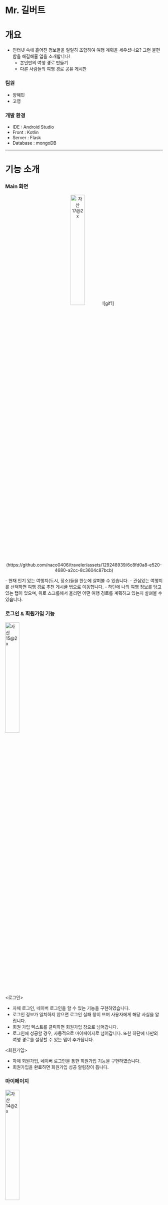 # Mr. 길버트

# 개요

- 인터넷 속에 흩어진 정보들을 일일히 조합하여 여행 계획을 세우셨나요? 그런 불편함을 해결해줄 앱을 소개합니다!
    - 본인만의 여행 경로 만들기
    - 다른 사람들의 여행 경로 공유 게시판

### 팀원

- 양혜민
- 고영

### 개발 환경

- IDE : Android Studio
- Front : Kotlin
- Server : Flask
- Database : mongoDB

---

# 기능 소개

### Main 화면
<p align="center", width="100%">
  <img width="30%" height="30%" alt="자산 17@2x" src="https://github.com/naco0406/traveler/assets/129248939/68910b05-ed7b-4be2-acee-79730f33f516">
![gif1](https://github.com/naco0406/traveler/assets/129248939/6c8fd0a8-e520-4680-a2cc-8c3604c87bcb)

</p>
- 현재 인기 있는 여행지(도시, 장소)들을 한눈에 살펴볼 수 있습니다.
    - 관심있는 여행지를 선택하면 여행 경로 추천 게시글 탭으로 이동합니다.
- 하단에 나의 여행 정보를 담고 있는 탭이 있으며, 위로 스크롤해서 올리면 어떤 여행 경로를 계획하고 있는지 살펴볼 수 있습니다.

### 로그인 & 회원가입 기능

<img width="30%" height="30%" alt="자산 15@2x" src="https://github.com/naco0406/traveler/assets/129248939/55b05b71-01e4-4767-a7ab-0070acda2b44">

<로그인>
- 자체 로그인, 네이버 로그인을 할 수 있는 기능을 구현하였습니다.
- 로그인 정보가 일치하지 않으면 로그인 실패 창이 뜨며 사용자에게 해당 사실을 알립니다.
- 회원 가입 텍스트를 클릭하면 회원가입 창으로 넘어갑니다.
- 로그인에 성공할 경우, 자동적으로 마이페이지로 넘어갑니다. 또한 하단에 나만의 여행 경로를 설정할 수 있는 탭이 추가됩니다.

<회원가입>

- 자체 회원가입, 네이버 로그인을 통한 회원가입 기능을 구현하였습니다.
- 회원가입을 완료하면 회원가입 성공 알림창이 뜹니다.

### 마이페이지
<img width="30%" height="30%" alt="자산 14@2x" src="https://github.com/naco0406/traveler/assets/129248939/d0391a93-a2fc-4077-9b64-35e47ccabe30">

- 사용자의 이름, 닉네임, 핸드폰 정보를 확인할 수 있습니다.
- 각 텍스트를 길게 누르면 editText가 생성되면서 사용자가 수정할 수 있고, 옆에 수정 완료 버튼을 누르면 수정된 내용으로 업데이트 됩니다.
- 로그아웃 버튼을 누르면 다시 로그인 페이지로 돌아가게 됩니다.

### 여행 경로 추천 게시판
<p align="center", width="100%">
  <img width="30%" height="30%" alt="자산 16@2x" src="https://github.com/naco0406/traveler/assets/129248939/4211532e-cc76-474c-a42c-46ec043ade66">
  <img width="30%" height="30%" alt="자산 12@2x" src="https://github.com/naco0406/traveler/assets/129248939/5320a8d3-2e56-400f-95e9-83456eb1e93b">
![gif2](https://github.com/naco0406/traveler/assets/129248939/724bce17-afd1-4459-939b-a703ed089e89)

</p>
- 사용자들이 실제로 경험해본, 자신만의 여행 경로들이 게시판에 추천순대로 보여집니다.
- 상단의 검색창에 도시 이름이나 여행지의 태그에 해당되는 키워드를 입력하면 그에 맞게 필터링된 글들만 보이게 됩니다.
- 오른쪽 상단에 필터 버튼을 누르면 내가 계획하는 여행 인원, 기간을 입력할 수 있고, 그에 맞는 게시물들이 보여집니다.
- 새로 고침 버튼을 누르면 필터 기능이 사라지고, 모든 게시물들이 추천순대로 보여집니다.
  
<img width="30%" height="30%" alt="자산 11@2x" src="https://github.com/naco0406/traveler/assets/129248939/8b2ff7d7-d53a-4a48-92c2-9ac4fd1c46cd">

- 사용자가 관심있는 여행경로 게시물을 선택하면, 추천 경로에 대한 자세한 정보가 담긴 페이지로 이동합니다.
    - 해당 페이지에서 여행 경로가 마음에 들 경우, 하단 버튼을 눌러 나만의 여행 경로에 추가해줍니다.

### 나만의 여행 경로 설정하기
<p align="center", width="100%">
  <img width="30%" height="30%" alt="자산 13@2x" src="https://github.com/naco0406/traveler/assets/129248939/abb52038-27f0-4e3e-97da-a9da76ecb7a8">
  <img width="30%" height="30%" alt="자산 10@2x" src="https://github.com/naco0406/traveler/assets/129248939/3f928236-6ad1-4b45-b499-e7fbe16b5e1b">
</p>

- 추천 여행 경로 중에서 import를 통해 나만의 여행 경로에 쉽게 추가하거나, 장소 추가 버튼을 통해 직접 장소를 검색하여 추가할 수 있습니다.
- 내가 추가한 여행지가 상단의 지도에 표시되어 경로의 효율성을 한눈에 살펴볼 수 있습니다.
- 저장을 누르면 나만의 여행 경로 설정이 완료되며, 데이터 베이스에 저장됩니다.
